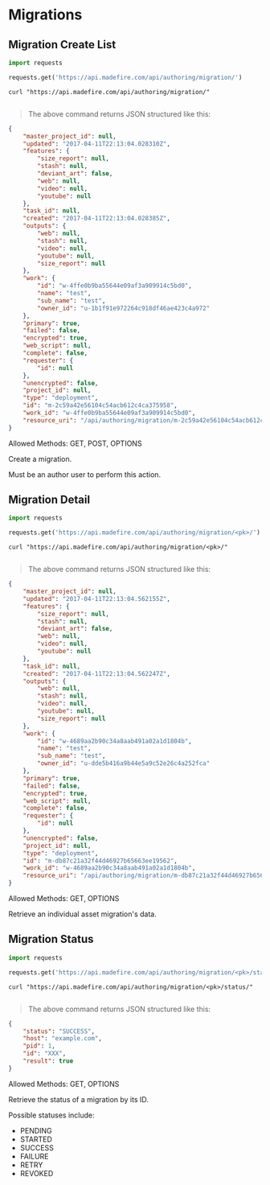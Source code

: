 # Migrations

## Migration Create List

```python
import requests

requests.get('https://api.madefire.com/api/authoring/migration/')
```

```shell
curl "https://api.madefire.com/api/authoring/migration/"
```

```javascript
```

> The above command returns JSON structured like this:

```json
{
    "master_project_id": null,
    "updated": "2017-04-11T22:13:04.028310Z",
    "features": {
        "size_report": null,
        "stash": null,
        "deviant_art": false,
        "web": null,
        "video": null,
        "youtube": null
    },
    "task_id": null,
    "created": "2017-04-11T22:13:04.028385Z",
    "outputs": {
        "web": null,
        "stash": null,
        "video": null,
        "youtube": null,
        "size_report": null
    },
    "work": {
        "id": "w-4ffe0b9ba55644e09af3a909914c5bd0",
        "name": "test",
        "sub_name": "test",
        "owner_id": "u-1b1f91e972264c918df46ae423c4a972"
    },
    "primary": true,
    "failed": false,
    "encrypted": true,
    "web_script": null,
    "complete": false,
    "requester": {
        "id": null
    },
    "unencrypted": false,
    "project_id": null,
    "type": "deployment",
    "id": "m-2c59a42e56104c54acb612c4ca375958",
    "work_id": "w-4ffe0b9ba55644e09af3a909914c5bd0",
    "resource_uri": "/api/authoring/migration/m-2c59a42e56104c54acb612c4ca375958/"
}
```

Allowed Methods: GET, POST, OPTIONS

Create a migration.

Must be an author user to perform this action.
## Migration Detail

```python
import requests

requests.get('https://api.madefire.com/api/authoring/migration/<pk>/')
```

```shell
curl "https://api.madefire.com/api/authoring/migration/<pk>/"
```

```javascript
```

> The above command returns JSON structured like this:

```json
{
    "master_project_id": null,
    "updated": "2017-04-11T22:13:04.562155Z",
    "features": {
        "size_report": null,
        "stash": null,
        "deviant_art": false,
        "web": null,
        "video": null,
        "youtube": null
    },
    "task_id": null,
    "created": "2017-04-11T22:13:04.562247Z",
    "outputs": {
        "web": null,
        "stash": null,
        "video": null,
        "youtube": null,
        "size_report": null
    },
    "work": {
        "id": "w-4689aa2b90c34a8aab491a02a1d1804b",
        "name": "test",
        "sub_name": "test",
        "owner_id": "u-dde5b416a9b44e5a9c52e26c4a252fca"
    },
    "primary": true,
    "failed": false,
    "encrypted": true,
    "web_script": null,
    "complete": false,
    "requester": {
        "id": null
    },
    "unencrypted": false,
    "project_id": null,
    "type": "deployment",
    "id": "m-db87c21a32f44d46927b65663ee19562",
    "work_id": "w-4689aa2b90c34a8aab491a02a1d1804b",
    "resource_uri": "/api/authoring/migration/m-db87c21a32f44d46927b65663ee19562/"
}
```

Allowed Methods: GET, OPTIONS

Retrieve an individual asset migration's data.
## Migration Status

```python
import requests

requests.get('https://api.madefire.com/api/authoring/migration/<pk>/status/')
```

```shell
curl "https://api.madefire.com/api/authoring/migration/<pk>/status/"
```

```javascript
```

> The above command returns JSON structured like this:

```json
{
    "status": "SUCCESS", 
    "host": "example.com", 
    "pid": 1, 
    "id": "XXX", 
    "result": true
}
```

Allowed Methods: GET, OPTIONS

Retrieve the status of a migration by its ID.

Possible statuses include:
- PENDING
- STARTED
- SUCCESS
- FAILURE
- RETRY
- REVOKED
